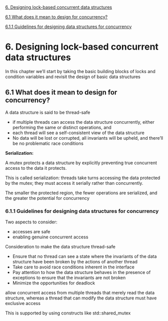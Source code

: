 [6. Designing lock-based concurrent data structures](#6-designing-lock-based-concurrent-data-structures)

[6.1 What does it mean to design for concurrency?](#61-what-does-it-mean-to-design-for-concurrency)

[6.1.1 Guidelines for designing data structures for concurrency](#611-guidelines-for-designing-data-structures-for-concurrency)

# 6. Designing lock-based concurrent data structures

In this chapter we’ll start by taking the basic building blocks of locks and condition variables and revisit the design of basic data structures

## 6.1 What does it mean to design for concurrency?

A data structure is said to be thread-safe

- if multiple threads can access the data structure concurrently, either performing the same or distinct operations, and
- each thread will see a self-consistent view of the data structure
- No data will be lost or corrupted, all invariants will be upheld, and there’ll be no problematic race conditions

**Serialization:**

A mutex protects a data structure by explicitly preventing true concurrent access to the data it protects.

This is called serialization: threads take turns accessing the data protected by the mutex; they must access it serially rather than concurrently.

The smaller the protected region, the fewer operations are serialized, and the greater the potential for concurrency

### 6.1.1 Guidelines for designing data structures for concurrency

Two aspects to consider:

- accesses are safe
- enabling genuine concurrent access

Consideration to make the data structure thread-safe

- Ensure that no thread can see a state where the invariants of the data structure have been broken by the actions of another thread
- Take care to avoid race conditions inherent in the interface
- Pay attention to how the data structure behaves in the presence of exceptions to ensure that the invariants are not broken
- Minimize the opportunities for deadlock

allow concurrent access from multiple threads that merely read the data structure,  whereas a thread that can modify the data structure must have exclusive access

This is supported by using constructs like std::shared_mutex
